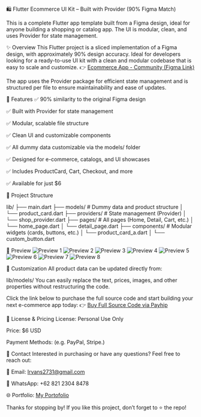 🛍️ Flutter Ecommerce UI Kit – Built with Provider (90% Figma Match)

This is a complete Flutter app template built from a Figma design, ideal for anyone building a shopping or catalog app. The UI is modular, clean, and uses Provider for state management.


✨ Overview
This Flutter project is a sliced implementation of a Figma design, with approximately 90% design accuracy. Ideal for developers looking for a ready-to-use UI kit with a clean and modular codebase that is easy to scale and customize.
👉 [Ecommerce App - Community (Figma Link)](https://www.figma.com/design/1SmL053uWOgP3pg6V5rHV8/Ecommerce-App--Community-?m=auto&t=DhlpU90Vo3wq79sK-1)

The app uses the Provider package for efficient state management and is structured per file to ensure maintainability and ease of updates.

🚀 Features
✅ 90% similarity to the original Figma design

✅ Built with Provider for state management

✅ Modular, scalable file structure

✅ Clean UI and customizable components

✅ All dummy data customizable via the models/ folder

✅ Designed for e-commerce, catalogs, and UI showcases

✅ Includes ProductCard, Cart, Checkout, and more

✅ Available for just $6

📂 Project Structure

lib/
├── main.dart
├── models/         # Dummy data and product structure
│   └── product_card.dart
├── providers/      # State management (Provider)
│   └── shop_provider.dart
├── pages/          # All pages (Home, Detail, Cart, etc.)
│   └── home_page.dart
│   └── detail_page.dart
├── components/     # Modular widgets (cards, buttons, etc.)
│   └── product_card_a.dart
│   └── custom_button.dart


📸 Preview
![Preview 1](assets/preview/Preview1.jpeg)
![Preview 2](assets/preview/Preview2.jpeg)
![Preview 3](assets/preview/Preview3.jpeg)
![Preview 4](assets/preview/Preview4.jpeg)
![Preview 5](assets/preview/Preview5.jpeg)
![Preview 6](assets/preview/Preview6.jpeg)
![Preview 7](assets/preview/Preview7.jpeg)
![Preview 8](assets/preview/Preview8.jpeg)


🔧 Customization
All product data can be updated directly from:


lib/models/
You can easily replace the text, prices, images, and other properties without restructuring the code.

Click the link below to purchase the full source code and start building your next e-commerce app today:
👉 [Buy Full Source Code via Payhip](https://payhip.com/b/3FIl4)

🛒 License & Pricing
License: Personal Use Only

Price: $6 USD

Payment Methods: (e.g. PayPal, Stripe.)

📩 Contact
Interested in purchasing or have any questions?
Feel free to reach out:

📧 Email: Irvans2731@gmail.com

💬 WhatsApp: +62 821 2304 8478

🌐 Portfolio: [My Portofolio](https://www.andriirvansyah.vercel.app)

Thanks for stopping by!
If you like this project, don’t forget to ⭐ the repo!